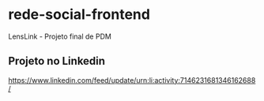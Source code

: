 # rede-social-frontend
LensLink - Projeto final de PDM

## Projeto no Linkedin 
https://www.linkedin.com/feed/update/urn:li:activity:7146231681346162688/
